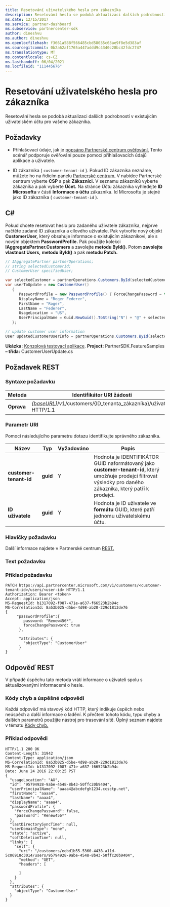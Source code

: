 ```yaml
---
title: Resetování uživatelského hesla pro zákazníka
description: Resetování hesla se podobá aktualizaci dalších podrobností v existujícím uživatelském účtu pro vašeho zákazníka.
ms.date: 12/15/2017
ms.service: partner-dashboard
ms.subservice: partnercenter-sdk
author: dineshvu
ms.author: dineshvu
ms.openlocfilehash: f3661a588f566485cbd58035c63ae9f8e5d383af
ms.sourcegitcommit: 0b2a62af1765a447addd9c4340c28bc42fdc2747
ms.translationtype: MT
ms.contentlocale: cs-CZ
ms.lasthandoff: 06/04/2021
ms.locfileid: "111445676"
---
```

# <a name="reset-user-password-for-a-customer"></a>Resetování uživatelského hesla pro zákazníka

Resetování hesla se podobá aktualizaci dalších podrobností v existujícím uživatelském účtu pro vašeho zákazníka.

## <a name="prerequisites"></a>Požadavky

- Přihlašovací údaje, jak je [popsáno Partnerské centrum ověřování.](partner-center-authentication.md) Tento scénář podporuje ověřování pouze pomocí přihlašovacích údajů aplikace a uživatele.

- ID zákazníka ( `customer-tenant-id` ). Pokud ID zákazníka neznáme, můžete ho na řídicím panelu [Partnerské centrum.](https://partner.microsoft.com/dashboard) V nabídce Partnerské centrum vyberte **CSP** a pak **Zákazníci.** V seznamu zákazníků vyberte zákazníka a pak vyberte **Účet.** Na stránce Účtu zákazníka vyhledejte **ID Microsoftu** v části **Informace o účtu** zákazníka. Id Microsoftu je stejné jako ID zákazníka ( `customer-tenant-id` ).

## <a name="c"></a>C\#

Pokud chcete resetovat heslo pro zadaného uživatele zákazníka, nejprve načtěte zadané ID zákazníka a cílového uživatele. Pak vytvořte nový objekt **CustomerUser,** který obsahuje informace o existujícím zákazníkovi, ale s novým objektem **PasswordProfile.** Pak použijte kolekci **IAggregatePartner.Customers** a zavolejte **metodu ById().** Potom **zavolejte vlastnost Users,** **metodu ById()** a pak **metodu Patch.**

``` csharp
// IAggregatePartner partnerOperations;
// string selectedCustomerId;
// CustomerUser specifiedUser;

var selectedCustomer = partnerOperations.Customers.ById(selectedCustomerId).Get();
var userToUpdate = new CustomerUser()
   {
      PasswordProfile = new PasswordProfile() { ForceChangePassword = true, Password = "newPassword" },
      DisplayName = "Roger Federer",
      FirstName = "Roger",
      LastName = "Federer",
      UsageLocation = "US",
      UserPrincipalName = Guid.NewGuid().ToString("N") + "@" + selectedCustomer.CompanyProfile.Domain.ToString()
   };

// update customer user information
User updatedCustomerUserInfo = partnerOperations.Customers.ById(selectedCustomerId).Users.ById(specifiedUser.Id).Patch(userToUpdate);

```

**Ukázka:** [Konzolová testovací aplikace](console-test-app.md). **Project:** PartnerSDK.FeatureSamples **– třída:** CustomerUserUpdate.cs

## <a name="rest-request"></a>Požadavek REST

### <a name="request-syntax"></a>Syntaxe požadavku

| Metoda    | Identifikátor URI žádosti                                                                                  |
|-----------|----------------------------------------------------------------------------------------------|
| **Oprava** | [*{baseURL}*](partner-center-rest-urls.md)/v1/customers/{ID_tenanta_zákazníka}/uživatelé HTTP/1.1 |

### <a name="uri-parameter"></a>Parametr URI

Pomocí následujícího parametru dotazu identifikujte správného zákazníka.

| Název                   | Typ     | Vyžadováno | Popis                                                                                                                                            |
|------------------------|----------|----------|--------------------------------------------------------------------------------------------------------------------------------------------------------|
| **customer-tenant-id** | **guid** | Y        | Hodnota je IDENTIFIKÁTOR GUID naformátovaný jako **customer-tenant-id,** který umožňuje prodejci filtrovat výsledky pro daného zákazníka, který patří k prodejci. |
| **ID uživatele**            | **guid** | Y        | Hodnota je ID uživatele ve **formátu** GUID, které patří jednomu uživatelskému účtu.                                                                       |

### <a name="request-headers"></a>Hlavičky požadavku

Další informace najdete v Partnerské centrum [REST.](headers.md)

### <a name="request-body"></a>Text požadavku

### <a name="request-example"></a>Příklad požadavku

```http
PATCH https://api.partnercenter.microsoft.com/v1/customers/<customer-tenant-id>/users/<user-id> HTTP/1.1
Authorization: Bearer <token>
Accept: application/json
MS-RequestId: b1317092-f087-471e-a637-f66523b2b94c
MS-CorrelationId: 8a53b025-d5be-4d98-ab20-229d1813de76
{
     "passwordProfile":{
        password: "Renew456*",
        forceChangePassword: true
      },

      "attributes": {
        "objectType": "CustomerUser"
      }
}
```

## <a name="rest-response"></a>Odpověď REST

V případě úspěchu tato metoda vrátí informace o uživateli spolu s aktualizovanými informacemi o hesle.

### <a name="response-success-and-error-codes"></a>Kódy chyb a úspěšné odpovědi

Každá odpověď má stavový kód HTTP, který indikuje úspěch nebo neúspěch a další informace o ladění. K přečtení tohoto kódu, typu chyby a dalších parametrů použijte nástroj pro trasování sítě. Úplný seznam najdete v tématu [Kódy chyb.](error-codes.md)

### <a name="response-example"></a>Příklad odpovědi

```http
HTTP/1.1 200 OK
Content-Length: 31942
Content-Type: application/json
MS-CorrelationId: 8a53b025-d5be-4d98-ab20-229d1813de76
MS-RequestId: b1317092-f087-471e-a637-f66523b2b94c
Date: June 24 2016 22:00:25 PST
{
  "usageLocation": "AX",
  "id": "95794928-9abe-4548-8b43-50ffc20b9404",
  "userPrincipalName": "aaaa4@abcdefgh1234.ccsctp.net",
  "firstName": "aaaa4",
  "lastName": "aaaa4",
  "displayName": "aaaa4",
  "passwordProfile": {
    "forceChangePassword": false,
    "password": "Renew456*"
  },
  "lastDirectorySyncTime": null,
  "userDomainType": "none",
  "state": "active",
  "softDeletionTime": null,
  "links": {
    "self": {
      "uri": "/customers/eebd1b55-5360-4438-a11d-5c06918c3014/users/95794928-9abe-4548-8b43-50ffc20b9404",
      "method": "GET",
      "headers": [

      ]
    }
  },
  "attributes": {
    "objectType": "CustomerUser"
  }
}
```

